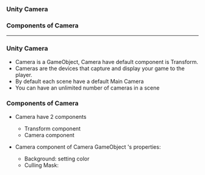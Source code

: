 
### Unity Camera
### Components of Camera 
-------------------------------------------------------------

### Unity Camera

* Camera is a GameObject, Camera have default component is Transform.
* Cameras are the devices that capture and display your game to the player.
* By default each scene have a default Main Camera
* You can have an unlimited number of cameras in a scene

### Components of Camera 

* Camera have 2 components
  * Transform component
  * Camera component
  
* Camera component of Camera GameObject 's properties:
  * Background: setting color
  * Culling Mask: 
